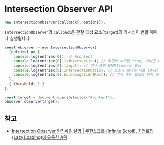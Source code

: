 # Intersection Observer API

```js
new IntersectionObserver(callback[, options]);
```

`IntersectionObserver`의 `callback`은 관찰 대상 요소(`target`)의 가시성이 변할 때마다 실행됩니다.

```js
const observer = new IntersectionObserver(
  (entries) => {
    console.log(entries[0]); // #content
    console.log(entriex[0].isIntersecting); // 화면에 보이면 true, 아니면 false
    console.log(entriex[0].target); // 감시 중인 HTMLElement 요소
    console.log(entriex[0].intersectionRatio); // 요소가 보이는 비율 (0~1)
    console.log(entriex[0].boundingClientRect); // 감시 중인 요소의 위치 정보
  },
  { threshold: 1 }
);

const target = document.querySelector("#content");
observer.observe(target);
```

## 참고

- [Intersection Observer 란? 쉬운 설명 | 무한스크롤 (Infinite Scroll), 지연로딩(Lazy Loading)에 유용한 API](https://www.youtube.com/watch?v=OrG1wGgGfcI)
